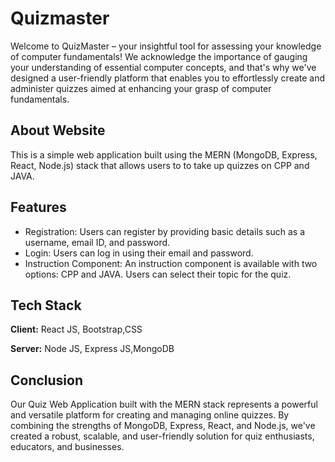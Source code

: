 
# Quizmaster
Welcome to QuizMaster – your insightful tool for assessing your knowledge of computer fundamentals! We acknowledge the importance of gauging your understanding of essential computer concepts, and that's why we've designed a user-friendly platform that enables you to effortlessly create and administer quizzes aimed at enhancing your grasp of computer fundamentals.

## About Website
This is a simple web application built using the MERN (MongoDB, Express, React, Node.js) stack that allows users to to take up quizzes on CPP and JAVA.
## Features

- Registration: Users can register by providing basic details such as a username, email ID, and password.
- Login: Users can log in using their email and password.
- Instruction Component: An instruction component is available with two options: CPP and JAVA. Users can select their topic for the quiz.




## Tech Stack

**Client:** React JS, Bootstrap,CSS

**Server:** Node JS, Express JS,MongoDB


## Conclusion
Our Quiz Web Application built with the MERN stack represents a powerful and versatile platform for creating and managing online quizzes. By combining the strengths of MongoDB, Express, React, and Node.js, we've created a robust, scalable, and user-friendly solution for quiz enthusiasts, educators, and businesses.